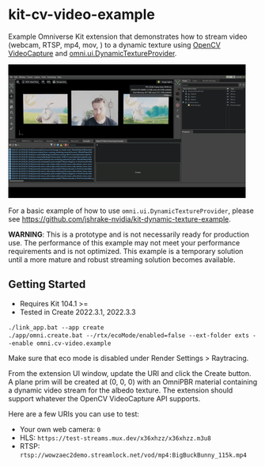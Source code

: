 # kit-cv-video-example

Example Omniverse Kit extension that demonstrates how to stream video (webcam, RTSP, mp4, mov, ) to a dynamic texture using [OpenCV VideoCapture](https://docs.opencv.org/3.4/dd/d43/tutorial_py_video_display.html) and [omni.ui.DynamicTextureProvider](https://docs.omniverse.nvidia.com/kit/docs/omni.ui/latest/omni.ui/omni.ui.ByteImageProvider.html#byteimageprovider).

![demo](./images/demo.gif)

For a basic example of how to use `omni.ui.DynamicTextureProvider`, please see <https://github.com/jshrake-nvidia/kit-dynamic-texture-example>.

**WARNING**: This is a prototype and is not necessarily ready for production use. The performance of this example may not meet your performance requirements and is not optimized. This example is a temporary solution until a more mature and robust streaming solution becomes available.

## Getting Started

- Requires Kit 104.1 >=
- Tested in Create 2022.3.1, 2022.3.3

```
./link_app.bat --app create
./app/omni.create.bat --/rtx/ecoMode/enabled=false --ext-folder exts --enable omni.cv-video.example
```

Make sure that eco mode is disabled under Render Settings > Raytracing.

From the extension UI window, update the URI and click the Create button. A plane prim will be created at (0, 0, 0) with an OmniPBR material containing a dynamic video stream for the albedo texture. The extension should support whatever the OpenCV VideoCapture API supports.

Here are a few URIs you can use to test:

- Your own web camera: `0`
- HLS: `https://test-streams.mux.dev/x36xhzz/x36xhzz.m3u8`
- RTSP: `rtsp://wowzaec2demo.streamlock.net/vod/mp4:BigBuckBunny_115k.mp4`

